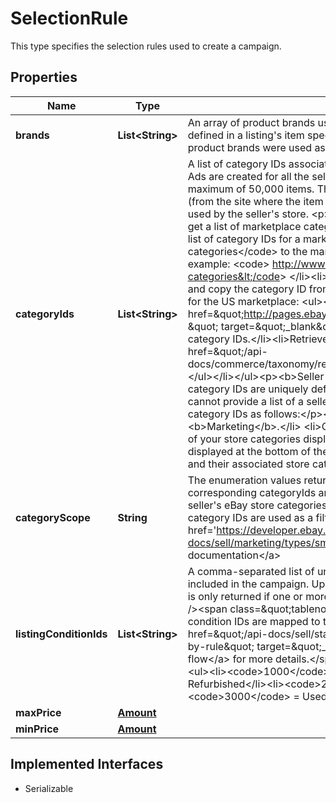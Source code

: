 

# SelectionRule

This type specifies the selection rules used to create a campaign.
## Properties

Name | Type | Description | Notes
------------ | ------------- | ------------- | -------------
**brands** | **List&lt;String&gt;** | An array of product brands used as an inclusion filter. A product&#39;s brand is defined in a listing&#39;s item specifics. This array will be returned if  one or more product brands were used as a filter. |  [optional]
**categoryIds** | **List&lt;String&gt;** | A list of category IDs associated with the listings to be included in the campaign. Ads are created for all the seller&#39;s items listed in the specified categories, up to a maximum of 50,000 items. The IDs can be either a list of eBay category IDs (from the site where the item is hosted), or a list of category IDs defined and used by the seller&#39;s store. &lt;p&gt;&lt;b&gt;eBay Marketplace category IDs&lt;/b&gt;  &lt;br&gt;To get a list of marketplace category IDs, do one of the following:&lt;/p&gt; &lt;ul&gt;&lt;li&gt;Get a list of category IDs for a marketplace by adding &lt;code&gt;/sch/allcategories/all-categories&lt;/code&gt; to the marketplace URL when browsing the site. &lt;br&gt;For example: &lt;code&gt; http://www.ebay.com.au/sch/allcategories/all-categories&lt;/code&gt; &lt;/li&gt;&lt;li&gt;Navigate to the desired category on the host site and copy the category ID from the URL.&lt;/li&gt;  &lt;li&gt;These options are also available for the US marketplace: &lt;ul&gt;&lt;li&gt;See &lt;a href&#x3D;\&quot;http://pages.ebay.com/sellerinformation/news/categorychanges.html \&quot; target&#x3D;\&quot;_blank\&quot;&gt;Category Changes&lt;/a&gt; for the latest list of category IDs.&lt;/li&gt;&lt;li&gt;Retrieve a list of category IDs using the &lt;a href&#x3D;\&quot;/api-docs/commerce/taxonomy/resources/methods\&quot;&gt;Taxonomy API&lt;/a&gt;.&lt;/li&gt;&lt;/ul&gt;&lt;/li&gt;&lt;/ul&gt;&lt;p&gt;&lt;b&gt;Seller store category IDs&lt;/b&gt; &lt;br&gt;Because store category IDs are uniquely defined and maintained by each seller, this service cannot provide a list of a seller&#39;s IDs. However, sellers can retrieve their store category IDs as follows:&lt;/p&gt;&lt;ol&gt;&lt;li&gt;Go to &lt;b&gt;Seller Hub&lt;/b&gt; &amp;gt; &lt;b&gt;Marketing&lt;/b&gt;.&lt;/li&gt; &lt;li&gt;Click &lt;b&gt;Manage store categories&lt;/b&gt;. &lt;br&gt;  A list of your store categories displays.&lt;/li&gt; &lt;li&gt;Click the &lt;b&gt;All categories&lt;/b&gt; link displayed at the bottom of the list. &lt;br&gt;A complete list of your store categories and their associated store category IDs displays.&lt;/li&gt;&lt;/ol&gt; |  [optional]
**categoryScope** | **String** | The enumeration values returned in this field indicate if the category IDs in the corresponding categoryIds array are identifiers for eBay categories or for a seller&#39;s eBay store categories. This field is always returned if one or more category IDs are used as a filter. For implementation help, refer to &lt;a href&#x3D;&#39;https://developer.ebay.com/api-docs/sell/marketing/types/sme:CategoryScopeEnum&#39;&gt;eBay API documentation&lt;/a&gt; |  [optional]
**listingConditionIds** | **List&lt;String&gt;** | A comma-separated list of unique identifiers for the conditions of listings to be included in the campaign. Up to four IDs can be specified.&lt;br /&gt;&lt;br /&gt;This array is only returned if one or more item condition values are used as a filter.&lt;br /&gt;&lt;br /&gt;&lt;span class&#x3D;\&quot;tablenote\&quot;&gt;&lt;strong&gt;Note:&lt;/strong&gt; Multiple listing condition IDs are mapped to the four valid values listed below. Refer to &lt;a href&#x3D;\&quot;/api-docs/sell/static/marketing/pl-campaign-flow-pls.html#add-by-rule\&quot; target&#x3D;\&quot;_blank\&quot;&gt;Promoted Listings Standard campaign flow&lt;/a&gt; for more details.&lt;/span&gt;&lt;br /&gt;&lt;br /&gt;&lt;strong&gt;Valid Values:&lt;/strong&gt;&lt;ul&gt;&lt;li&gt;&lt;code&gt;1000&lt;/code&gt; &#x3D; New&lt;/li&gt;&lt;li&gt;&lt;code&gt;2000&lt;/code&gt; &#x3D; Certified Refurbished&lt;/li&gt;&lt;li&gt;&lt;code&gt;2500&lt;/code&gt; &#x3D; Seller Refurbished&lt;/li&gt;&lt;li&gt;&lt;code&gt;3000&lt;/code&gt; &#x3D; Used&lt;/li&gt;&lt;/ul&gt; |  [optional]
**maxPrice** | [**Amount**](Amount.md) |  |  [optional]
**minPrice** | [**Amount**](Amount.md) |  |  [optional]


## Implemented Interfaces

* Serializable


